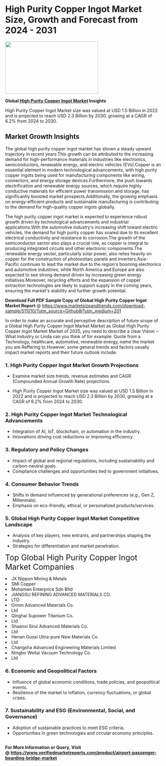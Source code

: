 <H1>High Purity Copper Ingot Market Size, Growth and Forecast from 2024 - 2031</H1><img class="aligncenter size-medium wp-image-584254" src="https://thirdeyenews.in/wp-content/uploads/2024/09/Global-Market-Research-300x168.jpeg" alt="" width="300" height="168" /><p><strong>Global&nbsp;<a href="https://www.marketsizeandtrends.com/download-sample/511010/?utm_source=Github8j?utm_medium=201">High Purity Copper Ingot Market</a> Insights</strong></p><p>High Purity Copper Ingot Market size was valued at USD 1.5 Billion in 2022 and is projected to reach USD 2.3 Billion by 2030, growing at a CAGR of 6.2% from 2024 to 2030.</p><p><h2>Market Growth Insights</h2> <p>The global high purity copper ingot market has shown a steady upward trajectory in recent years.This growth can be attributed to the increasing demand for high-performance materials in industries like electronics, semiconductors, renewable energy, and electric vehicles (EVs).Copper is an essential element in modern technological advancements, with high purity copper ingots being used for manufacturing components like wiring, connectors, and energy storage devices.Furthermore, the push towards electrification and renewable energy sources, which require highly conductive materials for efficient power transmission and storage, has significantly boosted market prospects.Additionally, the growing emphasis on energy-efficient products and sustainable manufacturing is contributing to the demand for high-quality copper ingots globally.</p> <p>The high purity copper ingot market is expected to experience robust growth driven by technological advancements and industrial applications.With the automotive industry's increasing shift toward electric vehicles, the demand for high purity copper has soared due to its excellent electrical conductivity and resistance to corrosion.The growth of the semiconductor sector also plays a crucial role, as copper is integral to producing integrated circuits and other electronic components.The renewable energy sector, particularly solar power, also relies heavily on copper for the construction of photovoltaic panels and inverters.Asia-Pacific continues to lead the market due to the region's booming electronics and automotive industries, while North America and Europe are also expected to see strong demand driven by increasing green energy initiatives.Moreover, recycling efforts and the expansion of copper extraction technologies are likely to support supply in the coming years, ensuring the market's stability and further growth potential.</p> <p><span class=""><strong>Download Full PDF Sample Copy of Global High Purity Copper Ingot Market Report</strong> @ <a href="https://www.marketsizeandtrends.com/download-sample/511010/?utm_source=Github8j?utm_medium=201" target="_blank">https://www.marketsizeandtrends.com/download-sample/511010/?utm_source=Github8j?utm_medium=201</a></span></p><p>In order to make an accurate and perceptive description of future scope of a Global&nbsp;High Purity Copper Ingot Market Market as Global&nbsp;High Purity Copper Ingot Market Market of 2025, you need to describe a clear Vision &ndash; What Industry or Linda can you think of for example: Quote from a Technology, healthcare, automotive, renewable energy, name the market you are Reffering to.However, some general trends and factors usually impact market reports and their future outlook include:</p><h3>1.&nbsp;<strong>High Purity Copper Ingot Market Growth Projections</strong></h3><ul><li>Examine market size trends, revenue estimates and CAGR (Compounded Annual Growth Rate) projections.</li><li><p>High Purity Copper Ingot Market size was valued at USD 1.5 Billion in 2022 and is projected to reach USD 2.3 Billion by 2030, growing at a CAGR of 6.2% from 2024 to 2030.</p></li></ul><h3>2.&nbsp;<strong>High Purity Copper Ingot Market Technological Advancements</strong></h3><ul><li>Integration of AI, IoT, blockchain, or automation in the industry.</li><li>Innovations driving cost reductions or improving efficiency.</li></ul><h3>3.&nbsp;<strong>Regulatory and Policy Changes</strong></h3><ul><li>Impact of global and regional regulations, including sustainability and carbon-neutral goals.</li><li>Compliance challenges and opportunities tied to government initiatives.</li></ul><h3>4.&nbsp;<strong>Consumer Behavior Trends</strong></h3><ul><li>Shifts in demand influenced by generational preferences (e.g., Gen Z, Millennials).</li><li>Emphasis on eco-friendly, ethical, or personalized products/services.</li></ul><h3>5.&nbsp;<strong>Global High Purity Copper Ingot Market Competitive Landscape</strong></h3><ul><li>Analysis of key players, new entrants, and partnerships shaping the industry.</li><li>Strategies for differentiation and market penetration.</li></ul><p data-pm-slice="1 1 []"><span style="color: inherit; font-family: inherit; font-size: 25px;">Top Global High Purity Copper Ingot Market Companies</span></p><div class="" data-test-id=""><p><li>JX Nippon Mining & Metals</li><li> SMI Copper</li><li> Mohamen Enterprice Sdn Bhd</li><li> JIANGSU REFINING ADVANCED MATERIALS CO.</li><li>LTD</li><li> Grinm Advanced Materials Co.</li><li>Ltd</li><li> Qinghai Supower Titanium Co.</li><li>Ltd</li><li> Shaanxi Sirui Advanced Materials Co.</li><li> Ltd</li><li> Henan Guoxi Ultra-pure New Materials Co.</li><li> Ltd</li><li> Changsha Advanced Engineering Materials Limited</li><li> Ningbo Weitai Vacuum Technology Co.</li><li> Ltd</li></p></div><h3>6.&nbsp;<strong>Economic and Geopolitical Factors</strong></h3><ul><li>Influence of global economic conditions, trade policies, and geopolitical events.</li><li>Resilience of the market to inflation, currency fluctuations, or global crises.</li></ul><h3>7.&nbsp;<strong>Sustainability and ESG (Environmental, Social, and Governance)</strong></h3><ul><li>Adoption of sustainable practices to meet ESG criteria.</li><li>Opportunities in green technologies and circular economy principles.</li></ul><h2><strong style="font-size: 14px;">For More Information or Query, Visit @&nbsp;</strong><a style="background-color: #ffffff; font-size: 14px;" href="https://www.marketsizeandtrends.com/report/high-purity-copper-ingot-market/" target="_blank">https://www.verifiedmarketreports.com/product/airport-passenger-boarding-bridge-market</a></h2>